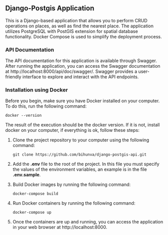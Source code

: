 ## Django-Postgis Application

This is a Django-based application that allows you to perform CRUD operations on places, as well as find the nearest place. The application utilizes PostgreSQL with PostGIS extension for spatial database functionality. Docker Compose is used to simplify the deployment process.

### API Documentation
The API documentation for this application is available through Swagger. After running the application, you can access the Swagger documentation at http://localhost:8000/api/doc/swagger/. Swagger provides a user-friendly interface to explore and interact with the API endpoints.

### Installation using Docker

<p>Before you begin, make sure you have Docker installed on your computer. To do this, run the following command:</p>

```shell
docker --version
```

<p>The result of the execution should be the docker version. If it is not, install docker on your computer, if everything is ok, follow these steps:</p>

1. Clone the project repository to your computer using the following command:
    ```shell
    git clone https://github.com/bihunva/django-postgis-api.git
    ```

2. Add the <strong>.env</strong> file to the root of the project. In this file you must specify the values of the
   environment variables, an example is in the file <strong>.env.sample</strong>.


3. Build Docker images by running the following command:
   ```shell
   docker-compose build
   ```

4. Run Docker containers by running the following command:
   ```shell
   docker-compose up
   ```

5. Once the containers are up and running, you can access the application in your web browser at http://localhost:8000.
